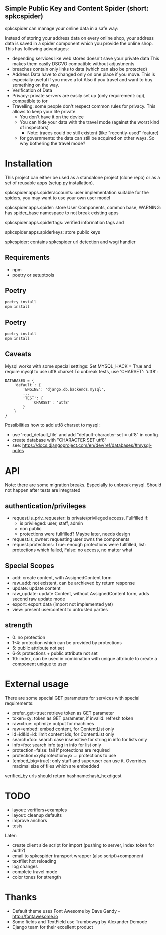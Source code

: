 Simple Public Key and Content Spider (short: spkcspider)
--------------------------------------------------------

spkcspider can manage your online data in a safe way:

Instead of storing your address data on every online shop, your address data is
saved in a spider component which you provide the online shop. This has following advantages:

* depending services like web stores doesn't save your private data
  This makes them easily DSGVO compatible without adjustments
* breaches contain only links to data (which can also be protected)
* Address Data have to changed only on one place if you move. This is especially useful if you move a lot
  Also if you travel and want to buy something on the way.
* Verification of Data
* Privacy: private servers are easily set up (only requirement: cgi), compatible to tor
* Travelling: some people don't respect common rules for privacy. This allows to keep your life private.
  * You don't have it on the device
  * You can hide your data with the travel mode (against the worst kind of inspectors)
    * Note: traces could be still existent (like "recently-used" feature)
  * for governments: the data can still be acquired on other ways. So why bothering the travel mode?


# Installation

This project can either be used as a standalone project (clone repo) or as a set of reusable apps (setup.py installation).

spkcspider.apps.spideraccounts: user implementation suitable for the spiders, you may want to use your own user model

spkcspider.apps.spider: store User Components, common base, WARNING: has spider_base namespace to not break existing apps

spkcspider.apps.spidertags: verified information tags and

spkcspider.apps.spiderkeys: store public keys

spkcspider: contains spkcspider url detection and wsgi handler


## Requirements
* npm
* poetry or setuptools

## Poetry
~~~~.sh
poetry install
npm install
~~~~


## Poetry
~~~~.sh
poetry install
npm install
~~~~

## Caveats

Mysql works with some special settings:
Set MYSQL_HACK = True and require mysql to use utf8 charset
To unbreak tests, use 'CHARSET': 'utf8':

~~~~.python
DATABASES = {
    'default': {
        'ENGINE': 'django.db.backends.mysql',
        ...
        'TEST': {
            'CHARSET': 'utf8'
        }
    }
}

~~~~

Possibilities how to add utf8 charset to mysql:
* use 'read_default_file' and add "default-character-set = utf8" in config
* create database with "CHARACTER SET utf8"
* see: https://docs.djangoproject.com/en/dev/ref/databases/#mysql-notes


# API

Note: there are some migration breaks. Especially to unbreak mysql. Should not happen after tests are integrated


## authentication/privileges

* request.is_priv_requester: is private/privileged access. Fullfilled if:
  * is privileged: user, staff, admin
  * non public
  * protections were fullfilled? Maybe later, needs design
* request.is_owner: requesting user owns the components
* request.protections: True: enough protections were fullfilled, list: protections which failed, False: no access, no matter what

## Special Scopes

* add: create content, with AssignedContent form
* raw_add: not existent, can be archieved by return response
* update: update content
* raw_update: update Content, without AssignedContent form, adds second raw update mode
* export: export data (import not implemented yet)
* view: present usercontent to untrusted parties

## strength
* 0: no protection
* 1-4: protection which can be provided by protections
* 5: public attribute not set
* 6-9: protections + public attribute not set
* 10: index, can be used in combination with unique attribute to create a component unique to user


# External usage

There are some special GET parameters for services with special requirements:
* prefer_get=true: retrieve token as GET parameter
* token=xy: token as GET parameter, if invalid: refresh token
* raw=true: optimize output for machines
* raw=embed: embed content, for ContentList only
* id=id&id=id: limit content ids, for ContentList only
* search=foo: search case insensitive for string in info for lists only
* info=foo: search info tag in info for list only
* protection=false: fail if protections are required
* protection=xy&protection=yx...: protections to use
* [embed_big=true]: only staff and superuser can use it. Overrides maximal size of files which are embedded


verified_by urls should return hashname:hash_hexdigest

# TODO

* layout: verifiers+examples
* layout: cleanup defaults
* improve anchors
* tests

Later:
* create client side script for import (pushing to server, index token for auth?)
* email to spkcspider transport wrapper (also script)+component
* textfilet hot reloading
* log changes
* complete travel mode
* color tones for strength

# Thanks

* Default theme uses Font Awesome by Dave Gandy - http://fontawesome.io
* Some fields and TextField use Trumbowyg by Alexander Demode
* Django team for their excellent product
